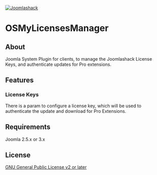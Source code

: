 [![Joomlashack](https://www.joomlashack.com/images/logo_circle_small.png)](https://www.joomlashack.com)

OSMyLicensesManager
===================

## About

Joomla System Plugin for clients, to manage the Joomlashack License Keys, and authenticate updates for Pro extensions.

## Features

### License Keys

There is a param to configure a license key, which will be used to authenticate the update and download
for Pro Extensions.

## Requirements

Joomla 2.5.x or 3.x

## License

[GNU General Public License v2 or later](http://www.gnu.org/copyleft/gpl.html)
